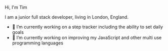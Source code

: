Hi, I'm Tim 

I am a junior full stack developer, living in London, England.

- 🔭 I’m currently working on a step tracker including the ability to set daily goals
- 🌱 I’m currently working on improving my JavaScript and other multi use programming languages


<!--
**talazad0/talazad0** is a ✨ _special_ ✨ repository because its `README.md` (this file) appears on your GitHub profile.

- 👯 I’m looking to collaborate on ...
- 🤔 I’m looking for help with ...
- 💬 Ask me about ...
- 📫 How to reach me: ...
- 😄 Pronouns: ...
- ⚡ Fun fact: ...
-->
